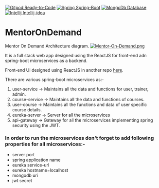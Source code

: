 [![Gitpod Ready-to-Code](https://img.shields.io/badge/Gitpod-Ready--to--Code-blue?logo=gitpod)](https://gitpod.io/#https://github.com/shubhamlatkar/mentor-on-demand-backend)
[![Spring Spring-Boot](https://img.shields.io/badge/Spring-Spring_boot-green?logo=spring)](https://start.spring.io/)
[![MongoDb Database](https://img.shields.io/badge/MongoDB-Database-47A248?logo=mongodb)](https://cloud.mongodb.com/)
[![Intellij Intellij-idea](https://img.shields.io/badge/Intellij-Intellij_idea-black?logo=intellij-idea)](https://www.jetbrains.com/idea/)


# MentorOnDemand #
Mentor On Demand Architecture diagram.
[![Mentor-On-Demand.png](https://i.postimg.cc/Hx9Rndsq/Mentor-On-Demand.png)](https://postimg.cc/47nBFCcP)
  
It is a full stack web app designed using the ReactJS for front-end adn spring-boot microservices as a backend.

Front-end UI designed using ReactJS in another repo [here](https://github.com/shubhamlatkar/react-redux-thunk/tree/master/src/Mentor-on-demand).
  
 
There are various spring-boot microservices as:-
  1. user-service -> Maintains all the data and functions for user, trainer, admin.
  2. course-service -> Maintains all the data and functions of courses.
  3. user-course -> Maintains all the functions and data of user specific course details.
  4. eureka-server -> Server for all the microservices
  5. api-gateway -> Gateway for all the microservices implementing spring security using the JWT.


### In order to run the microservices don't forget to add following properties for all microservices:-

- server port
- spring application name
- eureka service-url
- eureka hostname=localhost
- mongodb uri
- jwt secret 
